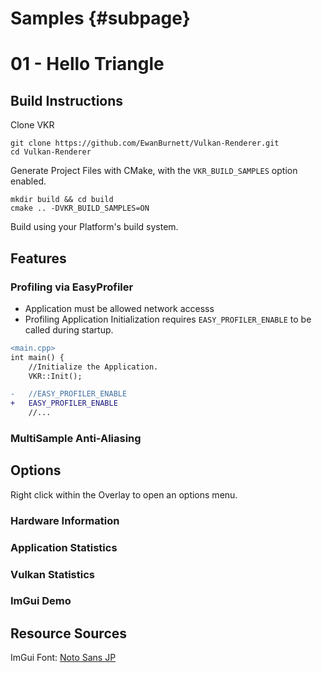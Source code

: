 Samples                        {#subpage}
===========

# 01 - Hello Triangle
<!--Demo Image--> 

## Build Instructions
Clone VKR 
```
git clone https://github.com/EwanBurnett/Vulkan-Renderer.git
cd Vulkan-Renderer
```

Generate Project Files with CMake, with the `VKR_BUILD_SAMPLES` option enabled.
```
mkdir build && cd build
cmake .. -DVKR_BUILD_SAMPLES=ON
```

Build using your Platform's build system. 

## Features
### Profiling via EasyProfiler
<!--EasyProfiler Example--> 

- Application must be allowed network accesss
- Profiling Application Initialization requires `EASY_PROFILER_ENABLE` to be called during startup. 
```diff
<main.cpp>
int main() {
    //Initialize the Application. 
    VKR::Init();

-   //EASY_PROFILER_ENABLE
+   EASY_PROFILER_ENABLE
    //...
```


### MultiSample Anti-Aliasing
<!--MSAA Comparison--> 

## Options
Right click within the Overlay to open an options menu. 

<!--Options Menu-->
### Hardware Information
<!--Hardware Information Menu--> 

### Application Statistics
<!--Application Statistics Menu--> 

### Vulkan Statistics
<!--Vulkan Statistics Menu--> 

### ImGui Demo
<!--ImGui Demo--> 


## Resource Sources
ImGui Font: [Noto Sans JP](https://fonts.google.com/noto/specimen/Noto+Sans+JP)
